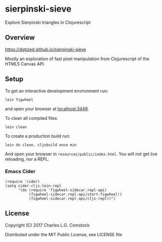 # sierpinski-sieve

Explore Sierpinski triangles in Clojurescript

## Overview

https://dgtized.github.io/sierpinski-sieve

Mostly an exploration of fast pixel manipulation from Clojurescript
of the HTML5 Canvas API.

## Setup

To get an interactive development environment run:

    lein figwheel

and open your browser at [localhost:3449](http://localhost:3449/).

To clean all compiled files:

    lein clean

To create a production build run:

    lein do clean, cljsbuild once min

And open your browser in `resources/public/index.html`. You will not
get live reloading, nor a REPL. 

### Emacs Cider

```elisp
(require 'cider)
(setq cider-cljs-lein-repl
      "(do (require 'figwheel-sidecar.repl-api)
           (figwheel-sidecar.repl-api/start-figwheel!)
           (figwheel-sidecar.repl-api/cljs-repl))")
```

## License

Copyright (C) 2017 Charles L.G. Comstock

Distributed under the MIT Public License, see LICENSE file
